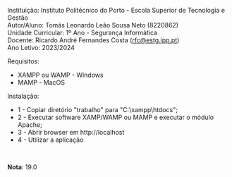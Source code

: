 Instituição: Instituto Politécnico do Porto - Escola Superior de Tecnologia e Gestão <br>
Autor/Aluno: Tomás Leonardo Leão Sousa Neto (8220862) <br>
Unidade Curricular: 1º Ano - Segurança Informática <br>
Docente: Ricardo André Fernandes Costa (rfc@estg.ipp.pt) <br>
Ano Letivo: 2023/2024 <br>

Requisitos:
* XAMPP ou WAMP - Windows
* MAMP - MacOS

Instalação:
* 1 - Copiar diretório "trabalho" para "C:\xampp\htdocs";
* 2 - Executar software XAMP/WAMP ou MAMP e executar o módulo Apache;
* 3 - Abrir browser em http://localhost
* 4 - Utilizar a aplicação
<br>

**Nota**: 19.0



